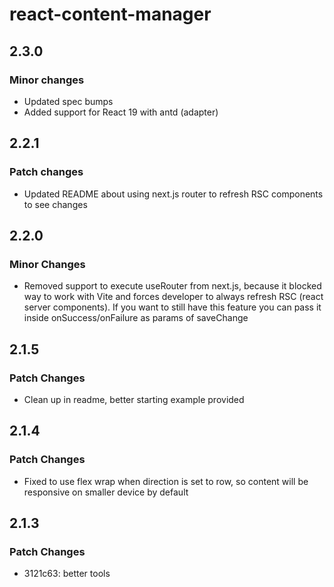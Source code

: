 # react-content-manager

## 2.3.0

### Minor changes

- Updated spec bumps
- Added support for React 19 with antd (adapter)

## 2.2.1

### Patch changes

- Updated README about using next.js router to refresh RSC components to see changes

## 2.2.0

### Minor Changes

- Removed support to execute useRouter from next.js, because it blocked way to work with Vite and forces developer to always refresh RSC (react server components). If you want to still have this feature you can pass it inside onSuccess/onFailure as params of saveChange

## 2.1.5

### Patch Changes

- Clean up in readme, better starting example provided

## 2.1.4

### Patch Changes

- Fixed to use flex wrap when direction is set to row, so content will be responsive on smaller device by default

## 2.1.3

### Patch Changes

- 3121c63: better tools
